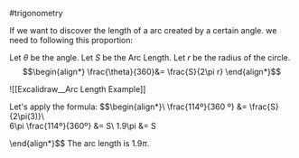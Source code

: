 #trigonometry 

If we want to discover the length of a arc created by a certain angle. we need to following this proportion:

Let $\theta$ be the angle.
Let $S$ be the Arc Length.
Let $r$ be the radius of the circle.
$$\begin{align*}
\frac{\theta}{360}&= \frac{S}{2\pi r}
\end{align*}$$

![[Excalidraw__Arc Length Example]]

Let's apply the formula:
$$\begin{align*}\\
\frac{114º}{360 º} &= \frac{S}{2\pi(3)}\\\
6\pi \frac{114º}{360º} &= S\\
1.9\pi &= S

\end{align*}$$
The arc length is $1.9\pi$.